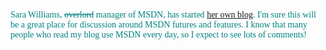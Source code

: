<font face="Verdana" color="#008080">Sara Williams, <strike>overlord</strike> manager of MSDN, has started [her own blog](http://blogs.gotdotnet.com/saraw). I'm sure this will be a great place for discussion around MSDN futures and features. I know that many people who read my blog use MSDN every day, so I expect to see lots of comments!